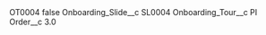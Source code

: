 <?xml version="1.0" encoding="UTF-8"?>
<CustomMetadata xmlns="http://soap.sforce.com/2006/04/metadata" xmlns:xsi="http://www.w3.org/2001/XMLSchema-instance" xmlns:xsd="http://www.w3.org/2001/XMLSchema">
    <label>OT0004</label>
    <protected>false</protected>
    <values>
        <field>Onboarding_Slide__c</field>
        <value xsi:type="xsd:string">SL0004</value>
    </values>
    <values>
        <field>Onboarding_Tour__c</field>
        <value xsi:type="xsd:string">PI</value>
    </values>
    <values>
        <field>Order__c</field>
        <value xsi:type="xsd:double">3.0</value>
    </values>
</CustomMetadata>
